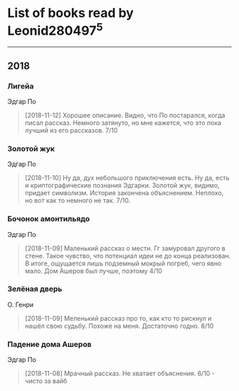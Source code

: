 # List of books read by Leonid280497<sup>5</sup>
---

## 2018

### Лигейа
Эдгар По
> [2018-11-12] Хорошее описание. Видно, что По постарался, когда писал рассказ. Немного затянуто, но мне кажется, что это пока лучший из его рассказов. 7/10


### Золотой жук
Эдгар По
> [2018-11-10] Ну да, дух небольшого приключения есть. Ну да, есть и криптографические познания Эдгарки. Золотой жук, видимо, придает символизм. История закончена объяснением. Неплохо, но вот как то немного не так. 7/10.


### Бочонок амонтильядо
Эдгар По
> [2018-11-09] Маленький рассказ о мести. Гг замуровал другого в стене. Такое чувство, что потенциал идеи не до конца реализован. В итоге, ощущается лишь подземный мокрый погреб, чего явно мало. Дом Ашеров был лучше, поэтому 4/10


### Зелёная дверь
О. Генри
> [2018-11-09] Меленький рассказ про то, как кто то рискнул и нашёл свою судьбу. Похоже на меня. Достаточно годно. 8/10


### Падение дома Ашеров
Эдгар По
> [2018-11-08] Мрачный рассказ. Не хватает объяснения. 6/10 - чисто за вайб



